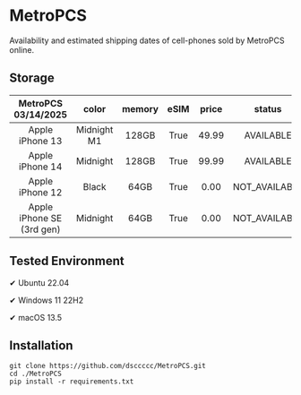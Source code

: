 # MetroPCS
Availability and estimated shipping dates of cell-phones sold by MetroPCS online.
## Storage
|MetroPCS 03/14/2025|color|memory|eSIM|price|status|shipping from|shipping to|
|:--:|:--:|:--:|:--:|:--:|:--:|:--:|:--:|
|Apple iPhone 13|Midnight M1|128GB|True|49.99|AVAILABLE|03/14/2025|03/17/2025|
|Apple iPhone 14|Midnight|128GB|True|99.99|AVAILABLE|03/14/2025|03/17/2025|
|Apple iPhone 12|Black|64GB|True|0.00|NOT_AVAILABLE|03/21/2025|03/27/2025|
|Apple iPhone SE (3rd gen)|Midnight|64GB|True|0.00|NOT_AVAILABLE|03/14/2025|03/17/2025|

## Tested Environment
✔ Ubuntu 22.04

✔ Windows 11 22H2

✔ macOS 13.5
## Installation
```
git clone https://github.com/dsccccc/MetroPCS.git
cd ./MetroPCS
pip install -r requirements.txt
```

